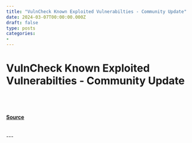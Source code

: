 ```yaml
---
title: "VulnCheck Known Exploited Vulnerabilties - Community Update"
date: 2024-03-07T00:00:00.000Z
draft: false
type: posts
categories: 
- 
---
```

# VulnCheck Known Exploited Vulnerabilties - Community Update

<br/>

<br/>


#### [Source](https://vulncheck.com/blog/vulncheck_known_exploited_vulnerabilties__community_update)

<br/>
---
